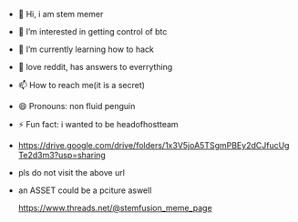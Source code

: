 - 👋 Hi, i am stem memer 
- 👀 I’m interested in getting control of btc 
- 🌱 I’m currently learning how to hack 
- 💞️ love reddit, has answers to everrything
- 📫 How to reach me(it is a secret)
- 😄 Pronouns: non fluid penguin
- ⚡ Fun fact: i wanted to be headofhostteam
- https://drive.google.com/drive/folders/1x3V5joA5TSgmPBEy2dCJfucUgTe2d3m3?usp=sharing
- pls do not visit the above url
- an ASSET could be a pciture aswell 

  https://www.threads.net/@stemfusion_meme_page

<!---
stem-memer/stem-memer is a ✨ special ✨ repository because its `README.md` (this file) appears on your GitHub profile.
You can click the Preview link to take a look at your changes.
--->
